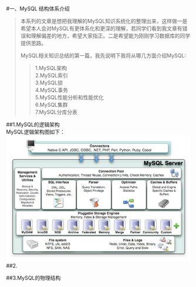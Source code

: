 #一、MySQL 结构体系介绍
>本系列的文章是想把我理解的MySQL知识系统化的整理出来，这样做一是希望本人会对MySQL有更体系化和更深的理解，若同学们看到我文章有错误和理解偏差的地方，希望大家指正。二是希望能为刚刚学习数据库的同学提供思路。   
>   
>MySQL相关知识总结的第一篇，我先说明下我将从哪几方面介绍MySQL:
>>1.MySQL架构  
>>2.MySQL索引  
>>3.MySQL锁  
>>4.MySQL事务   
>>5.MySQL性能分析和性能优化  
>>6.MySQL集群   
>>7.MySQL分库分表   

##1.MySQL的逻辑架构   
MySQL逻辑架构图如下：   
![avatar](https://raw.githubusercontent.com/alanliang0430/file-repository/master/img-folder/MySQL/MySQL1.jpg)
##2.

##3.MySQL的物理结构 